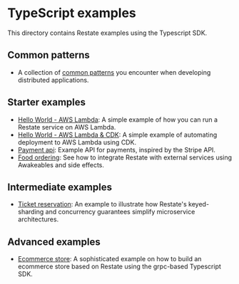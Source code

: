 # TypeScript examples

This directory contains Restate examples using the Typescript SDK.

## Common patterns

- A collection of [common patterns](patterns) you encounter when developing distributed applications.

## Starter examples

- [Hello World - AWS Lambda](hello-world-lambda): A simple example of how you can run a Restate service on AWS Lambda.
- [Hello World - AWS Lambda & CDK](hello-world-lambda-cdk): A simple example of automating deployment to AWS Lambda using CDK.
- [Payment api](payment-api/): Example API for payments, inspired by the Stripe API.
- [Food ordering](typescript/food-ordering): See how to integrate Restate with external services using Awakeables and side effects.

## Intermediate examples

- [Ticket reservation](ticket-reservation): An example to illustrate how Restate's keyed-sharding and concurrency guarantees simplify microservice architectures.

## Advanced examples

- [Ecommerce store](ecommerce-store): A sophisticated example on how to build an ecommerce store based on Restate using the grpc-based Typescript SDK.
